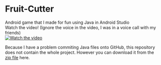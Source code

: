 # Fruit-Cutter
Android game that I made for fun using Java in Android Studio
</br>
Watch the video! (Ignore the voice in the video, I was in a voice call with my friends)
</br>
[![Watch the video](https://i.gyazo.com/3837bcf60064ded304b8c44ce41222cb.png)](https://streamable.com/3l81i)


Because I have a problem commiting Java files onto GitHub, this repository does not contain the whole project. However you can download it from the [zip file](https://github.com/jma8774/Fruit-Cutter/blob/master/Fruit%20Cutter.zip) here.

